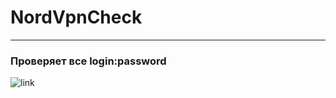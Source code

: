 # NordVpnCheck
***
### Проверяет все login:password

![link](https://i.ibb.co/VNsk72H/cmd-uascw-CFBy-A.gif)